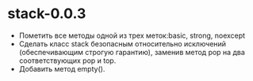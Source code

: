 # stack-0.0.3



- Пометить все методы одной из трех меток:basic, strong, noexcept
- Сделать класс stack безопасным относительно исключений (обеспечивающим строгую гарантию), заменив метод pop на два соответствующих pop и top.
- Добавить метод empty().
